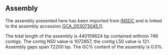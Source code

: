 **Assembly**
--------

The assembly presented here has been imported from [INSDC](http://www.insdc.org) and is linked to the assembly accession [GCA\_003073045.1](http://www.ebi.ac.uk/ena/data/view/GCA_003073045.1)].

The total length of the assembly is 440159624 bp contained withinin 746 contigs.
The contig N50 value is 1072857, the contig L50 value is 121.
Assembly gaps span 72200 bp. The GC% content of the assembly is 0.0%.
